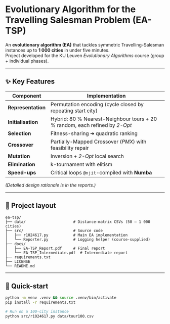 # Evolutionary Algorithm for the Travelling Salesman Problem (EA-TSP)

An **evolutionary algorithm (EA)** that tackles symmetric Travelling-Salesman instances up to **1 000 cities** in under five minutes.  
Project developed for the KU Leuven *Evolutionary Algorithms* course (group + individual phases).

---

## ✨ Key Features

| Component | Implementation |
|-----------|----------------|
| **Representation** | Permutation encoding (cycle closed by repeating start city) |
| **Initialisation** | Hybrid: 80 % Nearest-Neighbour tours + 20 % random, each refined by *2-Opt* |
| **Selection** | Fitness-sharing ➜ quadratic ranking |
| **Crossover** | Partially-Mapped Crossover (*PMX*) with feasibility repair |
| **Mutation** | Inversion + *2-Opt* local search |
| **Elimination** | k-tournament with elitism |
| **Speed-ups** | Critical loops `@njit`-compiled with **Numba** |

*(Detailed design rationale is in the reports.)*

---

## 📁 Project layout

```text
ea-tsp/
├── data/                     # Distance-matrix CSVs (50 – 1 000 cities)
├── src/                      # Source code
│   ├── r1024617.py           # Main EA implementation
│   └── Reporter.py           # Logging helper (course-supplied)
├── docs/
│   ├── EA-TSP_Report.pdf     # Final report
│   └── EA-TSP_Intermediate.pdf  # Intermediate report
├── requirements.txt
├── LICENSE
└── README.md
```

---

## 🚀 Quick-start

```bash
python -m venv .venv && source .venv/bin/activate
pip install -r requirements.txt

# Run on a 100-city instance
python src/r1024617.py data/tour100.csv


